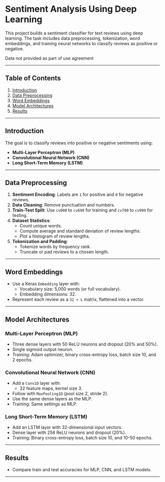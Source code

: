 # Sentiment Analysis Using Deep Learning

This project builds a sentiment classifier for text reviews using deep learning. The task includes data preprocessing, tokenization, word embeddings, and training neural networks to classify reviews as positive or negative.

Data not provided as part of use agreement

---

## Table of Contents
1. [Introduction](#introduction)
2. [Data Preprocessing](#data-preprocessing)
3. [Word Embeddings](#word-embeddings)
4. [Model Architectures](#model-architectures)
5. [Results](#results)
---

## Introduction

The goal is to classify reviews into positive or negative sentiments using:
- **Multi-Layer Perceptron (MLP)**
- **Convolutional Neural Network (CNN)**
- **Long Short-Term Memory (LSTM)**

---

## Data Preprocessing

1. **Sentiment Encoding**: Labels are `1` for positive and `0` for negative reviews.
2. **Data Cleaning**: Remove punctuation and numbers.
3. **Train-Test Split**: Use `cv000` to `cv699` for training and `cv700` to `cv999` for testing.
4. **Dataset Statistics**:
   - Count unique words.
   - Compute average and standard deviation of review lengths.
   - Plot a histogram of review lengths.
5. **Tokenization and Padding**:
   - Tokenize words by frequency rank.
   - Truncate or pad reviews to a chosen length.

---

## Word Embeddings

- Use a Keras `Embedding` layer with:
  - Vocabulary size: 5,000 words (or full vocabulary).
  - Embedding dimensions: 32.
- Represent each review as a `32 × L` matrix, flattened into a vector.

---

## Model Architectures

### Multi-Layer Perceptron (MLP)
- Three dense layers with 50 ReLU neurons and dropout (20% and 50%).
- Single sigmoid output neuron.
- Training: Adam optimizer, binary cross-entropy loss, batch size 10, and 2 epochs.

### Convolutional Neural Network (CNN)
- Add a `Conv1D` layer with:
  - 32 feature maps, kernel size 3.
- Follow with `MaxPooling1D` (pool size 2, stride 2).
- Use the same dense layers as the MLP.
- Training: Same settings as MLP.

### Long Short-Term Memory (LSTM)
- Add an LSTM layer with 32-dimensional input vectors.
- Dense layer with 256 ReLU neurons and dropout (20%).
- Training: Binary cross-entropy loss, batch size 10, and 10-50 epochs.

---

## Results

- Compare train and test accuracies for MLP, CNN, and LSTM models.

---
